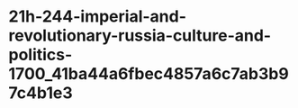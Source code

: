 # 21h-244-imperial-and-revolutionary-russia-culture-and-politics-1700_41ba44a6fbec4857a6c7ab3b97c4b1e3